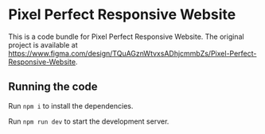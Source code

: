 
  # Pixel Perfect Responsive Website

  This is a code bundle for Pixel Perfect Responsive Website. The original project is available at https://www.figma.com/design/TQuAGznWtvxsADhjcmmbZs/Pixel-Perfect-Responsive-Website.

  ## Running the code

  Run `npm i` to install the dependencies.

  Run `npm run dev` to start the development server.
  